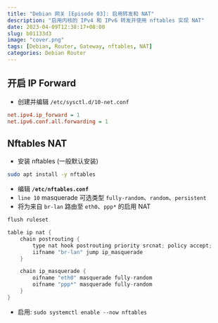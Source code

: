 ```yaml
---
title: "Debian 网关 [Episode 03]: 启用转发和 NAT"
description: "启用内核的 IPv4 和 IPv6 转发并使用 nftables 实现 NAT"
date: 2023-04-09T12:38:17+08:00
slug: b01133d3
image: "cover.png"
tags: [Debian, Router, Gateway, nftables, NAT]
categories: Debian Router
---
```


## 开启 IP Forward

- 创建并编辑 `/etc/sysctl.d/10-net.conf`

```ini
net.ipv4.ip_forward = 1
net.ipv6.conf.all.forwarding = 1
```

## Nftables NAT

- 安装 nftables (一般默认安装)

```bash
sudo apt install -y nftables
```

- 编辑 **`/etc/nftables.conf`**
- `line 10` masquerade 可选类型 `fully-random`、`random`、`persistent`
- 将为来自 `br-lan` 路由至 `eth0`、`ppp*` 的启用 NAT

```groovy
flush ruleset

table ip nat {
    chain postrouting {
        type nat hook postrouting priority srcnat; policy accept;
        iifname "br-lan" jump ip_masquerade
    }

    chain ip_masquerade {
        oifname "eth0" masquerade fully-random
        oifname "ppp*" masquerade fully-random
    }
}
```

- 启用: `sudo systemctl enable --now nftables`
